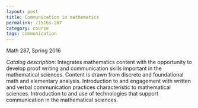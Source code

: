 ```yaml
---
layout: post
title: Communication in mathematics
permalink: /1516s-287
category: course
tags: communication
---
```

Math 287, Spring 2016<!--more-->

*Catalog description*: Integrates mathematics content with the opportunity to develop proof writing and communication skills important in the mathematical sciences. Content is drawn from discrete and foundational math and elementary analysis. Introduction to and engagement with written and verbal communication practices characteristic to mathematical sciences. Introduction to and use of technologies that support communication in the mathematical sciences.

